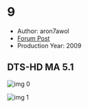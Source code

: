 # 9

* Author: aron7awol
* [Forum Post](https://www.avsforum.com/threads/bass-eq-for-filtered-movies.2995212/post-57282106)
* Production Year: 2009

## DTS-HD MA 5.1

![img 0](https://i.imgur.com/4DReGr5.jpg)

![img 1](https://i.imgur.com/aRic6II.jpg)

